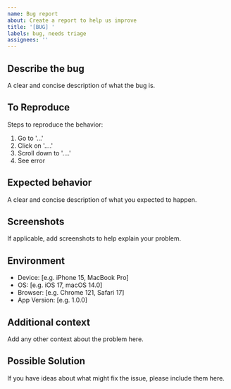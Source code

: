 ```yaml
---
name: Bug report
about: Create a report to help us improve
title: '[BUG] '
labels: bug, needs triage
assignees: ''
---
```


## Describe the bug

A clear and concise description of what the bug is.

## To Reproduce

Steps to reproduce the behavior:

1. Go to '...'
2. Click on '....'
3. Scroll down to '....'
4. See error

## Expected behavior

A clear and concise description of what you expected to happen.

## Screenshots

If applicable, add screenshots to help explain your problem.

## Environment

- Device: [e.g. iPhone 15, MacBook Pro]
- OS: [e.g. iOS 17, macOS 14.0]
- Browser: [e.g. Chrome 121, Safari 17]
- App Version: [e.g. 1.0.0]

## Additional context

Add any other context about the problem here.

## Possible Solution

If you have ideas about what might fix the issue, please include them here.
